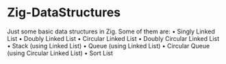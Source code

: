 # Zig-DataStructures


Just some basic data structures in Zig.
Some of them are: 
• Singly Linked List
• Doubly Linked List
• Circular Linked List
• Doubly Circular Linked List
• Stack (using Linked List)
• Queue (using Linked List)
• Circular Queue (using Circular Linked List)
• Sort List
